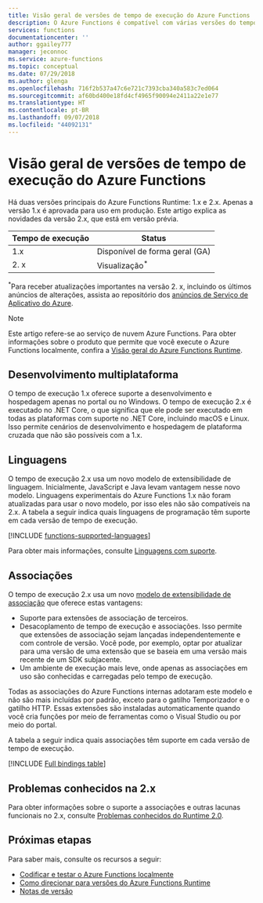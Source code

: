 ```yaml
---
title: Visão geral de versões de tempo de execução do Azure Functions
description: O Azure Functions é compatível com várias versões do tempo de execução. Aprenda as diferenças entre elas e como escolher a certa para você.
services: functions
documentationcenter: ''
author: ggailey777
manager: jeconnoc
ms.service: azure-functions
ms.topic: conceptual
ms.date: 07/29/2018
ms.author: glenga
ms.openlocfilehash: 716f2b537a47c6e721c7393cba340a583c7ed064
ms.sourcegitcommit: af60bd400e18fd4cf4965f90094e2411a22e1e77
ms.translationtype: HT
ms.contentlocale: pt-BR
ms.lasthandoff: 09/07/2018
ms.locfileid: "44092131"
---
```

# <a name="azure-functions-runtime-versions-overview"></a>Visão geral de versões de tempo de execução do Azure Functions

 Há duas versões principais do Azure Functions Runtime: 1.x e 2.x. Apenas a versão 1.x é aprovada para uso em produção. Este artigo explica as novidades da versão 2.x, que está em versão prévia.

| Tempo de execução | Status |
|---------|---------|
|1.x|Disponível de forma geral (GA)|
|2. x|Visualização<sup>*</sup>|

<sup>*</sup>Para receber atualizações importantes na versão 2. x, incluindo os últimos anúncios de alterações, assista ao repositório dos [anúncios de Serviço de Aplicativo do Azure](https://github.com/Azure/app-service-announcements/issues).

> [!NOTE] 
> Este artigo refere-se ao serviço de nuvem Azure Functions. Para obter informações sobre o produto que permite que você execute o Azure Functions localmente, confira a [Visão geral do Azure Functions Runtime](functions-runtime-overview.md).

## <a name="cross-platform-development"></a>Desenvolvimento multiplataforma

O tempo de execução 1.x oferece suporte a desenvolvimento e hospedagem apenas no portal ou no Windows. O tempo de execução 2.x é executado no .NET Core, o que significa que ele pode ser executado em todas as plataformas com suporte no .NET Core, incluindo macOS e Linux. Isso permite cenários de desenvolvimento e hospedagem de plataforma cruzada que não são possíveis com a 1.x.

## <a name="languages"></a>Linguagens

O tempo de execução 2.x usa um novo modelo de extensibilidade de linguagem. Inicialmente, JavaScript e Java levam vantagem nesse novo modelo. Linguagens experimentais do Azure Functions 1.x não foram atualizadas para usar o novo modelo, por isso eles não são compatíveis na 2.x. A tabela a seguir indica quais linguagens de programação têm suporte em cada versão de tempo de execução.

[!INCLUDE [functions-supported-languages](../../includes/functions-supported-languages.md)]

Para obter mais informações, consulte [Linguagens com suporte](supported-languages.md).

## <a name="bindings"></a>Associações 

O tempo de execução 2.x usa um novo [modelo de extensibilidade de associação](https://github.com/Azure/azure-webjobs-sdk-extensions/wiki/Binding-Extensions-Overview) que oferece estas vantagens:

* Suporte para extensões de associação de terceiros.
* Desacoplamento de tempo de execução e associações. Isso permite que extensões de associação sejam lançadas independentemente e com controle de versão. Você pode, por exemplo, optar por atualizar para uma versão de uma extensão que se baseia em uma versão mais recente de um SDK subjacente.
* Um ambiente de execução mais leve, onde apenas as associações em uso são conhecidas e carregadas pelo tempo de execução.

Todas as associações do Azure Functions internas adotaram este modelo e não são mais incluídas por padrão, exceto para o gatilho Temporizador e o gatilho HTTP. Essas extensões são instaladas automaticamente quando você cria funções por meio de ferramentas como o Visual Studio ou por meio do portal.

A tabela a seguir indica quais associações têm suporte em cada versão de tempo de execução.

[!INCLUDE [Full bindings table](../../includes/functions-bindings.md)]

## <a name="known-issues-in-2x"></a>Problemas conhecidos na 2.x

Para obter informações sobre o suporte a associações e outras lacunas funcionais no 2.x, consulte [Problemas conhecidos do Runtime 2.0](https://github.com/Azure/azure-webjobs-sdk-script/wiki/Azure-Functions-runtime-2.0-known-issues).

## <a name="next-steps"></a>Próximas etapas

Para saber mais, consulte os recursos a seguir:

* [Codificar e testar o Azure Functions localmente](functions-run-local.md)
* [Como direcionar para versões do Azure Functions Runtime](set-runtime-version.md)
* [Notas de versão](https://github.com/Azure/azure-functions-host/releases)
